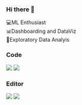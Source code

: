 ### Hi there 👋
💻ML Enthusiast<br />
📊Dashboarding and DataViz<br />
🔎Exploratory Data Analyis<br />

### Code
![](https://img.shields.io/badge/Code-Python-informational?style=flat&logo=python&logoColor=white&color=2bbc8a)
![](https://img.shields.io/badge/Code-R-informational?style=flat&logo=R&logoColor=white&color=2bbc8a)

### Editor

![](https://img.shields.io/badge/Editor-Anaconda-informational?style=flat&logo=anaconda&logoColor=white&color=2bbc8a)
![](https://img.shields.io/badge/Editor-RStudio-informational?style=flat&logo=rstudio&logoColor=white&color=2bbc8a)

<!--
**kaanmtl/kaanmtl** is a ✨ _special_ ✨ repository because its `README.md` (this file) appears on your GitHub profile.


